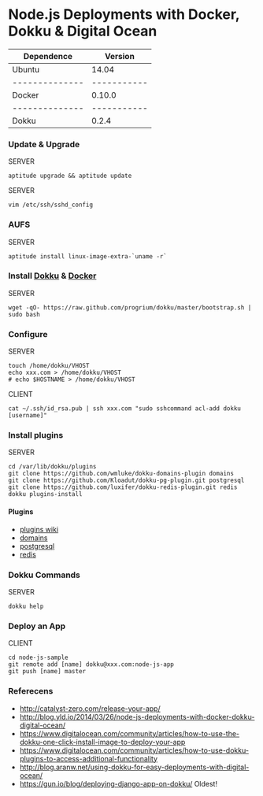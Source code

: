 Node.js Deployments with Docker, Dokku & Digital Ocean
======================================================


  Dependence  |   Version
--------------|-----------
  Ubuntu      |   14.04
--------------|-----------
  Docker      |   0.10.0
--------------|-----------
  Dokku       |   0.2.4


### Update & Upgrade

SERVER
```
aptitude upgrade && aptitude update
```


SERVER
```
vim /etc/ssh/sshd_config
```

### AUFS

SERVER
```
aptitude install linux-image-extra-`uname -r`
```


### Install [Dokku][] & [Docker][]

SERVER
```
wget -qO- https://raw.github.com/progrium/dokku/master/bootstrap.sh | sudo bash
```

### Configure

SERVER
```
touch /home/dokku/VHOST
echo xxx.com > /home/dokku/VHOST
# echo $HOSTNAME > /home/dokku/VHOST
```

CLIENT
```
cat ~/.ssh/id_rsa.pub | ssh xxx.com "sudo sshcommand acl-add dokku [username]"
```

### Install plugins

SERVER
```
cd /var/lib/dokku/plugins
git clone https://github.com/wmluke/dokku-domains-plugin domains
git clone https://github.com/Kloadut/dokku-pg-plugin.git postgresql
git clone https://github.com/luxifer/dokku-redis-plugin.git redis
dokku plugins-install
```

#### Plugins

* [plugins wiki](https://github.com/progrium/dokku/wiki/Plugins)
* [domains](https://github.com/wmluke/dokku-domains-plugin)
* [postgresql](https://github.com/Kloadut/dokku-pg-plugin)
* [redis](https://github.com/luxifer/dokku-redis-plugin)


### Dokku Commands

SERVER
```
dokku help
```


### Deploy an App

CLIENT
```
cd node-js-sample
git remote add [name] dokku@xxx.com:node-js-app
git push [name] master
```


### Referecens

* http://catalyst-zero.com/release-your-app/
* http://blog.yld.io/2014/03/26/node-js-deployments-with-docker-dokku-digital-ocean/
* https://www.digitalocean.com/community/articles/how-to-use-the-dokku-one-click-install-image-to-deploy-your-app
* https://www.digitalocean.com/community/articles/how-to-use-dokku-plugins-to-access-additional-functionality
* http://blog.aranw.net/using-dokku-for-easy-deployments-with-digital-ocean/
* https://gun.io/blog/deploying-django-app-on-dokku/ Oldest!

[Dokku]: https://github.com/progrium/dokku
[Docker]: https://docker.io
